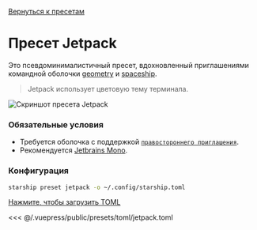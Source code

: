 [Вернуться к пресетам](./README.md#jetpack)

# Пресет Jetpack

Это псевдоминималистичный пресет, вдохновленный приглашениями командной оболочки [geometry](https://github.com/geometry-zsh/geometry) и [spaceship](https://github.com/spaceship-prompt/spaceship-prompt).

> Jetpack использует цветовую тему терминала.

![Скриншот пресета Jetpack](/presets/img/jetpack.png)

### Обязательные условия

- Требуется оболочка с поддержкой [`правостороннего приглашения`](https://starship.rs/advanced-config/#enable-right-prompt).
- Рекомендуется [Jetbrains Mono](https://www.jetbrains.com/lp/mono/).

### Конфигурация

```sh
starship preset jetpack -o ~/.config/starship.toml
```

[Нажмите, чтобы загрузить TOML](/presets/toml/jetpack.toml)

<<< @/.vuepress/public/presets/toml/jetpack.toml
